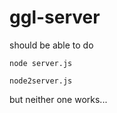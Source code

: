 # ggl-server

should be able to do

```
node server.js

node2server.js
```

but neither one works...
